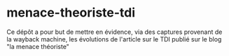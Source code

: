 # menace-theoriste-tdi
Ce dépôt a pour but de mettre en évidence, via des captures provenant de la wayback machine, les évolutions de l'article sur le TDI publié sur le blog "la menace théoriste"
